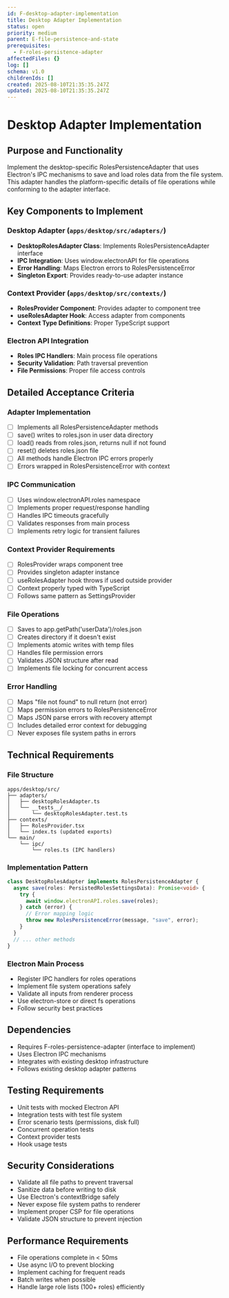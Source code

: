```yaml
---
id: F-desktop-adapter-implementation
title: Desktop Adapter Implementation
status: open
priority: medium
parent: E-file-persistence-and-state
prerequisites:
  - F-roles-persistence-adapter
affectedFiles: {}
log: []
schema: v1.0
childrenIds: []
created: 2025-08-10T21:35:35.247Z
updated: 2025-08-10T21:35:35.247Z
---
```


# Desktop Adapter Implementation

## Purpose and Functionality

Implement the desktop-specific RolesPersistenceAdapter that uses Electron's IPC mechanisms to save and load roles data from the file system. This adapter handles the platform-specific details of file operations while conforming to the adapter interface.

## Key Components to Implement

### Desktop Adapter (`apps/desktop/src/adapters/`)

- **DesktopRolesAdapter Class**: Implements RolesPersistenceAdapter interface
- **IPC Integration**: Uses window.electronAPI for file operations
- **Error Handling**: Maps Electron errors to RolesPersistenceError
- **Singleton Export**: Provides ready-to-use adapter instance

### Context Provider (`apps/desktop/src/contexts/`)

- **RolesProvider Component**: Provides adapter to component tree
- **useRolesAdapter Hook**: Access adapter from components
- **Context Type Definitions**: Proper TypeScript support

### Electron API Integration

- **Roles IPC Handlers**: Main process file operations
- **Security Validation**: Path traversal prevention
- **File Permissions**: Proper file access controls

## Detailed Acceptance Criteria

### Adapter Implementation

- [ ] Implements all RolesPersistenceAdapter methods
- [ ] save() writes to roles.json in user data directory
- [ ] load() reads from roles.json, returns null if not found
- [ ] reset() deletes roles.json file
- [ ] All methods handle Electron IPC errors properly
- [ ] Errors wrapped in RolesPersistenceError with context

### IPC Communication

- [ ] Uses window.electronAPI.roles namespace
- [ ] Implements proper request/response handling
- [ ] Handles IPC timeouts gracefully
- [ ] Validates responses from main process
- [ ] Implements retry logic for transient failures

### Context Provider Requirements

- [ ] RolesProvider wraps component tree
- [ ] Provides singleton adapter instance
- [ ] useRolesAdapter hook throws if used outside provider
- [ ] Context properly typed with TypeScript
- [ ] Follows same pattern as SettingsProvider

### File Operations

- [ ] Saves to app.getPath('userData')/roles.json
- [ ] Creates directory if it doesn't exist
- [ ] Implements atomic writes with temp files
- [ ] Handles file permission errors
- [ ] Validates JSON structure after read
- [ ] Implements file locking for concurrent access

### Error Handling

- [ ] Maps "file not found" to null return (not error)
- [ ] Maps permission errors to RolesPersistenceError
- [ ] Maps JSON parse errors with recovery attempt
- [ ] Includes detailed error context for debugging
- [ ] Never exposes file system paths in errors

## Technical Requirements

### File Structure

```
apps/desktop/src/
├── adapters/
│   ├── desktopRolesAdapter.ts
│   └── __tests__/
│       └── desktopRolesAdapter.test.ts
├── contexts/
│   ├── RolesProvider.tsx
│   └── index.ts (updated exports)
└── main/
    └── ipc/
        └── roles.ts (IPC handlers)
```

### Implementation Pattern

```typescript
class DesktopRolesAdapter implements RolesPersistenceAdapter {
  async save(roles: PersistedRolesSettingsData): Promise<void> {
    try {
      await window.electronAPI.roles.save(roles);
    } catch (error) {
      // Error mapping logic
      throw new RolesPersistenceError(message, "save", error);
    }
  }
  // ... other methods
}
```

### Electron Main Process

- Register IPC handlers for roles operations
- Implement file system operations safely
- Validate all inputs from renderer process
- Use electron-store or direct fs operations
- Follow security best practices

## Dependencies

- Requires F-roles-persistence-adapter (interface to implement)
- Uses Electron IPC mechanisms
- Integrates with existing desktop infrastructure
- Follows existing desktop adapter patterns

## Testing Requirements

- Unit tests with mocked Electron API
- Integration tests with test file system
- Error scenario tests (permissions, disk full)
- Concurrent operation tests
- Context provider tests
- Hook usage tests

## Security Considerations

- Validate all file paths to prevent traversal
- Sanitize data before writing to disk
- Use Electron's contextBridge safely
- Never expose file system paths to renderer
- Implement proper CSP for file operations
- Validate JSON structure to prevent injection

## Performance Requirements

- File operations complete in < 50ms
- Use async I/O to prevent blocking
- Implement caching for frequent reads
- Batch writes when possible
- Handle large role lists (100+ roles) efficiently
